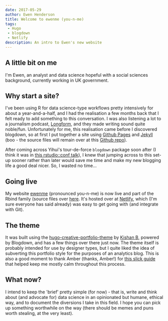```yaml
---
date: 2017-05-29
author: Ewen Henderson
title: Welcome to ewenme (you-n-me)
tags: 
 - Hugo
 - blogdown
 - Netlify
description: An intro to Ewen's new website
---
```


## A little bit on me

I'm Ewen, an analyst and data science hopeful with a social sciences background, currently working in UK government.

## Why start a site?

I've been using R for data science-type workflows pretty intensively for about a year-and-a-half, and I had the realisation a few months back that I felt ready to add something to this conversation. I was also listening a lot to a journalism podcast, [Longform](https://longform.org/podcast), and they made writing sound quite noble/fun. Unfortunately for me, this realisation came before I discovered blogdown, so at first I put together a site using [Github Pages](https://pages.github.com/) and [Jekyll](https://jekyllrb.com/) (boo - the source files will remain over at this [Github repo](https://github.com/ewenme/ewenme.github.io)). 

After coming across Yihui's tour-de-force `blogdown` package soon after (I think it was in [this rstudio::conf talk](https://www.rstudio.com/resources/videos/advanced-r-markdown-tutorial/)), I knew that jumping across to this set-up sooner rather than later would save me time and make my new blogging life a good deal nicer. So, I wasted no time...

## Going live

My website [ewenme](http://ewenme.rbind.io/) (pronounced you-n-me) is now live and part of the Rbind family (source files over [here](https://github.com/rbind/ewenme). It's hosted over at [Netlify](https://www.netlify.com/), which (I'm sure everyone has said already) was easy to get going with (and integrate with Git). 

## The theme

It was built using the [hugo-creative-portfolio-theme](https://github.com/kishaningithub/hugo-creative-portfolio-theme) by [Kishan B](https://github.com/kishaningithub), powered by Blogdown, and has a few things over there just now. The theme itself is probably intended for use by designer types, but I quite liked the idea of subverting this portfolio style for the purposes of an analytics blog. This is also a good moment to thank Amber (thanks, Amber!) for [this slick guide](https://proquestionasker.github.io/blog/Making_Site/) that helped keep me mostly calm throughout this process.

## What now?

I intend to keep the 'brief' pretty simple (for now) - that is, write and think about (and advocate for) data science in an opinionated but humane, ethical way, and to document the diversions I take in this field. I hope you can pick up something worthwhile on the way (there should be memes and puns worth stealing, at the very least). 